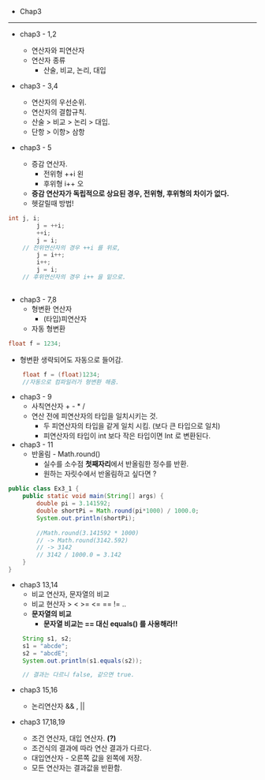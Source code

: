 - Chap3

---

- chap3 - 1,2
  - 연산자와 피연산자
  - 연산자 종류
    - 산술, 비교, 논리, 대입
  
- chap3 - 3,4
  - 연산자의 우선순위.
  - 연산자의 결합규칙.
  - 산술 > 비교 > 논리 > 대입.
  - 단항 > 이항> 삼항
- chap3 - 5
  - 증감 연산자.
    - 전위형 ++i 왼
    - 후위형 i++ 오
  - **증감 연산자가 독립적으로 상요된 경우, 전위형, 후위형의 차이가 없다.**
  - 헷갈릴때 방법!

``` JAVA
int j, i;
        j = ++i;
        ++i;
        j = i;
    // 전위연산자의 경우 ++i 를 위로,    
        j = i++;
        i++;
        j = i;
    // 후위연산자의 경우 i++ 을 밑으로.
        
```

- chap3 - 7,8
  - 형변환 연산자
    - (타입)피연산자
  - 자동 형변환

``` JAVA
float f = 1234;
```

- 형변환 생략되어도 자동으로 들어감.

``` JAVA
    float f = (float)1234;
    //자동으로 컴파일러가 형변환 해줌.
```

- chap3 - 9
  - 사칙연산자 + - * /
  - 연산 전에 피연산자의 타입을 일치시키는 것.
    - 두 피연산자의 타입을 같게 일치 시킴. (보다 큰 타입으로 일치)
    - 피연산자의 타입이 int 보다 작은 타입이면 Int 로 변환된다.
- chap3 - 11
  - 반올림 - Math.round()
    - 실수를 소수점 **첫째자리**에서 반올림한 정수를 반환.
    - 원하는 자릿수에서 반올림하고 싶다면 ?
  
``` JAVA
public class Ex3_1 {
    public static void main(String[] args) {
        double pi = 3.141592;
        double shortPi = Math.round(pi*1000) / 1000.0;
        System.out.println(shortPi);
        
        //Math.round(3.141592 * 1000)
        // -> Math.round(3142.592)
        // -> 3142
        // 3142 / 1000.0 = 3.142
    }
}
```

- chap3 13,14
  - 비교 연산자, 문자열의 비교
  - 비교 현산자 > < >= <= == !=  ..
  - **문자열의 비교**
    - **문자열 비교는 == 대신 equals() 를 사용해라!!**

``` JAVA
    String s1, s2;
    s1 = "abcde";
    s2 = "abcdE";
    System.out.println(s1.equals(s2));

    // 결과는 다르니 false, 같으면 true.
```

- chap3 15,16
  - 논리연산자 && , ||

- chap3 17,18,19
  - 조건 연산자, 대입 연산자. **(?)**
  - 조건식의 결과에 따라 연산 결과가 다르다.
  - 대입연산자 - 오른쪽 값을 왼쪽에 저장.
  - 모든 연산자는 결과값을 반환함.
